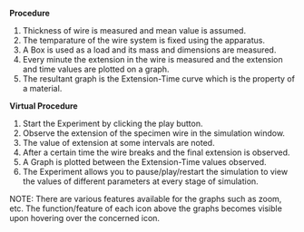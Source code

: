 **Procedure**

1. Thickness of wire is measured and mean value is assumed.
2. The temparature of the wire system is fixed using the apparatus.
3. A Box is used as a load and its mass and dimensions are measured.
4. Every minute the extension in the wire is measured and the extension and time values are plotted on a graph.
5. The resultant graph is the Extension-Time curve which is the property of a material.

**Virtual Procedure**
1. Start the Experiment by clicking the play button.
2. Observe the extension of the specimen wire in the simulation window.
3. The value of extension at some intervals are noted.
4. After a certain time the wire breaks and the final extension is observed.
5. A Graph is plotted between the Extension-Time values observed.
6. The Experiment allows you to pause/play/restart the simulation to view the values of different parameters at every stage of simulation.

NOTE: There are various features available for the graphs such as zoom, etc. The function/feature of each icon above the graphs becomes visible upon hovering over the concerned icon.
